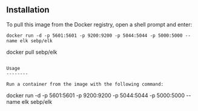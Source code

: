 Installation
--------

To pull this image from the Docker registry, open a shell prompt and enter:
```
docker run -d -p 5601:5601 -p 9200:9200 -p 5044:5044 -p 5000:5000 --name elk sebp/elk

```
docker pull sebp/elk
```

Usage
--------

Run a container from the image with the following command:
```
docker run -d -p 5601:5601 -p 9200:9200 -p 5044:5044 -p 5000:5000 --name elk sebp/elk

```